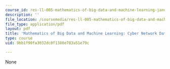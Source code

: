 ```yaml
---
course_id: res-ll-005-mathematics-of-big-data-and-machine-learning-january-iap-2020
description: ''
file_location: /coursemedia/res-ll-005-mathematics-of-big-data-and-machine-learning-january-iap-2020/9bb1f90fa3032dc0f1380e783a51e79c_MITRES_LL_005IAP20_Supplemental_Ses02_Part1.pdf
file_type: application/pdf
layout: pdf
title: 'Mathematics of Big Data and Machine Learning: Cyber Network Data Processing'
type: course
uid: 9bb1f90fa3032dc0f1380e783a51e79c

---
```

None